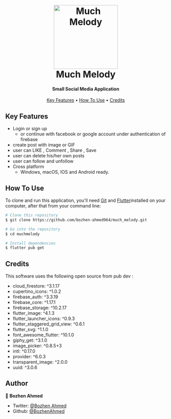 
<h1 align="center">
  <br>

  <img src="https://user-images.githubusercontent.com/73129016/179252898-c783a3b3-a88c-4444-8919-2d9b7c3bec95.png" alt="Much Melody" width="200">
  <br>
  Much Melody
  <br>
</h1>

<h4 align="center">Small Social Media Application</h4>


<p align="center">
  <a href="#key-features">Key Features</a> •
  <a href="#how-to-use">How To Use</a> •
  <a href="#credits">Credits</a> 
</p>


## Key Features

* Login or sign up
  - or continue with facebook or google account under authentication of firebase 
* create post with image or GIF 
* user can LIKE , Comment , Share , Save 
* user can delete his/her own posts
* user can follow and unfollow 
* Cross platform
  - Windows, macOS, IOS and Android ready.

## How To Use

To clone and run this application, you'll need [Git](https://git-scm.com) and [Flutter](https://flutter.dev)installed on your computer,
 after that from your command line:

```bash
# Clone this repository
$ git clone https://github.com/bozhen-ahmed964/much_melody.git

# Go into the repository
$ cd muchmelody

# Install dependencies
$ flutter pub get

```

## Credits

This software uses the following open source from pub dev :

- cloud_firestore: ^3.1.17
- cupertino_icons: ^1.0.2
- firebase_auth: ^3.3.19
- firebase_core: ^1.17.1
- firebase_storage: ^10.2.17
- flutter_image: ^4.1.3
- flutter_launcher_icons: ^0.9.3
- flutter_staggered_grid_view: ^0.6.1
- flutter_svg: ^1.1.0
- font_awesome_flutter: ^10.1.0
- giphy_get: ^3.1.0
- image_picker: ^0.8.5+3
- intl: ^0.17.0
- provider: ^6.0.3
- transparent_image: ^2.0.0
- uuid: ^3.0.6

## Author

👤 **Bozhen Ahmed**

- Twitter: [@Bozhen Ahmed](https://twitter.com/bozhen_ahmed964)
- Github: [@BozhenAhmed](https://github.com/bozhen-ahmed964)


